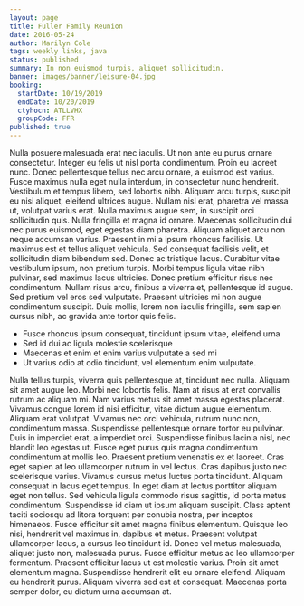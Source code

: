 ```yaml
---
layout: page
title: Fuller Family Reunion
date: 2016-05-24
author: Marilyn Cole
tags: weekly links, java
status: published
summary: In non euismod turpis, aliquet sollicitudin.
banner: images/banner/leisure-04.jpg
booking:
  startDate: 10/19/2019
  endDate: 10/20/2019
  ctyhocn: ATLLVHX
  groupCode: FFR
published: true
---
```

Nulla posuere malesuada erat nec iaculis. Ut non ante eu purus ornare consectetur. Integer eu felis ut nisl porta condimentum. Proin eu laoreet nunc. Donec pellentesque tellus nec arcu ornare, a euismod est varius. Fusce maximus nulla eget nulla interdum, in consectetur nunc hendrerit. Vestibulum et tempus libero, sed lobortis nibh. Aliquam arcu turpis, suscipit eu nisi aliquet, eleifend ultrices augue. Nullam nisl erat, pharetra vel massa ut, volutpat varius erat. Nulla maximus augue sem, in suscipit orci sollicitudin quis.
Nulla fringilla et magna id ornare. Maecenas sollicitudin dui nec purus euismod, eget egestas diam pharetra. Aliquam aliquet arcu non neque accumsan varius. Praesent in mi a ipsum rhoncus facilisis. Ut maximus est et tellus aliquet vehicula. Sed consequat facilisis velit, et sollicitudin diam bibendum sed. Donec ac tristique lacus. Curabitur vitae vestibulum ipsum, non pretium turpis. Morbi tempus ligula vitae nibh pulvinar, sed maximus lacus ultricies. Donec pretium efficitur risus nec condimentum. Nullam risus arcu, finibus a viverra et, pellentesque id augue. Sed pretium vel eros sed vulputate. Praesent ultricies mi non augue condimentum suscipit. Duis mollis, lorem non iaculis fringilla, sem sapien cursus nibh, ac gravida ante tortor quis felis.

* Fusce rhoncus ipsum consequat, tincidunt ipsum vitae, eleifend urna
* Sed id dui ac ligula molestie scelerisque
* Maecenas et enim et enim varius vulputate a sed mi
* Ut varius odio at odio tincidunt, vel elementum enim vulputate.

Nulla tellus turpis, viverra quis pellentesque at, tincidunt nec nulla. Aliquam sit amet augue leo. Morbi nec lobortis felis. Nam at risus at erat convallis rutrum ac aliquam mi. Nam varius metus sit amet massa egestas placerat. Vivamus congue lorem id nisi efficitur, vitae dictum augue elementum. Aliquam erat volutpat. Vivamus nec orci vehicula, rutrum nunc non, condimentum massa. Suspendisse pellentesque ornare tortor eu pulvinar. Duis in imperdiet erat, a imperdiet orci. Suspendisse finibus lacinia nisl, nec blandit leo egestas ut. Fusce eget purus quis magna condimentum condimentum at mollis leo. Praesent pretium venenatis ex et laoreet. Cras eget sapien at leo ullamcorper rutrum in vel lectus. Cras dapibus justo nec scelerisque varius. Vivamus cursus metus luctus porta tincidunt.
Aliquam consequat in lacus eget tempus. In eget diam at lectus porttitor aliquam eget non tellus. Sed vehicula ligula commodo risus sagittis, id porta metus condimentum. Suspendisse id diam ut ipsum aliquam suscipit. Class aptent taciti sociosqu ad litora torquent per conubia nostra, per inceptos himenaeos. Fusce efficitur sit amet magna finibus elementum. Quisque leo nisi, hendrerit vel maximus in, dapibus et metus. Praesent volutpat ullamcorper lacus, a cursus leo tincidunt id. Donec vel metus malesuada, aliquet justo non, malesuada purus. Fusce efficitur metus ac leo ullamcorper fermentum. Praesent efficitur lacus ut est molestie varius. Proin sit amet elementum magna. Suspendisse hendrerit elit eu ornare eleifend. Aliquam eu hendrerit purus. Aliquam viverra sed est at consequat. Maecenas porta semper dolor, eu dictum urna accumsan at.
